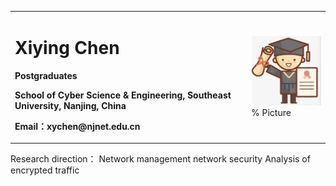 <table border="0">
  <tr>
    <td width="75%">
      <h1>Xiying Chen</h1>
      <p><b>Postgraduates</b></p>
      <p><b>School of Cyber Science & Engineering, Southeast University, Nanjing, China</b></p>
      <p><b>Email：xychen@njnet.edu.cn</b></p>      
    </td>
    <td width="25%">
      <img src="/1.jpg" width="100%">      % Picture
    </td>
  </tr>
</table>
Research direction：
  Network management
  network security
  Analysis of encrypted traffic
